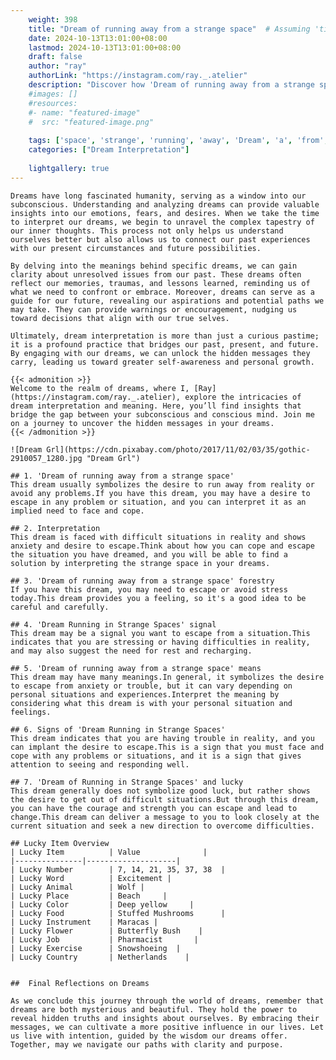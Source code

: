 ```yaml
---
    weight: 398
    title: "Dream of running away from a strange space"  # Assuming 'title' column exists
    date: 2024-10-13T13:01:00+08:00
    lastmod: 2024-10-13T13:01:00+08:00
    draft: false
    author: "ray"
    authorLink: "https://instagram.com/ray._.atelier"
    description: "Discover how 'Dream of running away from a strange space' can interpret your future and uncover its significant meanings in your life."
    #images: []
    #resources:
    #- name: "featured-image"
    #  src: "featured-image.png"
    
    tags: ['space', 'strange', 'running', 'away', 'Dream', 'a', 'from', 'of']
    categories: ["Dream Interpretation"]
    
    lightgallery: true
---
```

    
    Dreams have long fascinated humanity, serving as a window into our subconscious. Understanding and analyzing dreams can provide valuable insights into our emotions, fears, and desires. When we take the time to interpret our dreams, we begin to unravel the complex tapestry of our inner thoughts. This process not only helps us understand ourselves better but also allows us to connect our past experiences with our present circumstances and future possibilities.
    
    By delving into the meanings behind specific dreams, we can gain clarity about unresolved issues from our past. These dreams often reflect our memories, traumas, and lessons learned, reminding us of what we need to confront or embrace. Moreover, dreams can serve as a guide for our future, revealing our aspirations and potential paths we may take. They can provide warnings or encouragement, nudging us toward decisions that align with our true selves.
    
    Ultimately, dream interpretation is more than just a curious pastime; it is a profound practice that bridges our past, present, and future. By engaging with our dreams, we can unlock the hidden messages they carry, leading us toward greater self-awareness and personal growth.
    
    {{< admonition >}}
    Welcome to the realm of dreams, where I, [Ray](https://instagram.com/ray._.atelier), explore the intricacies of dream interpretation and meaning. Here, you’ll find insights that bridge the gap between your subconscious and conscious mind. Join me on a journey to uncover the hidden messages in your dreams.
    {{< /admonition >}}
    
    ![Dream Grl](https://cdn.pixabay.com/photo/2017/11/02/03/35/gothic-2910057_1280.jpg "Dream Grl")
    
    ## 1. 'Dream of running away from a strange space'
    This dream usually symbolizes the desire to run away from reality or avoid any problems.If you have this dream, you may have a desire to escape in any problem or situation, and you can interpret it as an implied need to face and cope.
    
    ## 2. Interpretation
    This dream is faced with difficult situations in reality and shows anxiety and desire to escape.Think about how you can cope and escape the situation you have dreamed, and you will be able to find a solution by interpreting the strange space in your dreams.
    
    ## 3. 'Dream of running away from a strange space' forestry
    If you have this dream, you may need to escape or avoid stress today.This dream provides you a feeling, so it's a good idea to be careful and carefully.
    
    ## 4. 'Dream Running in Strange Spaces' signal
    This dream may be a signal you want to escape from a situation.This indicates that you are stressing or having difficulties in reality, and may also suggest the need for rest and recharging.
    
    ## 5. 'Dream of running away from a strange space' means
    This dream may have many meanings.In general, it symbolizes the desire to escape from anxiety or trouble, but it can vary depending on personal situations and experiences.Interpret the meaning by considering what this dream is with your personal situation and feelings.
    
    ## 6. Signs of 'Dream Running in Strange Spaces'
    This dream indicates that you are having trouble in reality, and you can implant the desire to escape.This is a sign that you must face and cope with any problems or situations, and it is a sign that gives attention to seeing and responding well.
    
    ## 7. 'Dream of Running in Strange Spaces' and lucky
    This dream generally does not symbolize good luck, but rather shows the desire to get out of difficult situations.But through this dream, you can have the courage and strength you can escape and lead to change.This dream can deliver a message to you to look closely at the current situation and seek a new direction to overcome difficulties.
    
    ## Lucky Item Overview
    | Lucky Item          | Value              |
    |---------------|--------------------|
    | Lucky Number        | 7, 14, 21, 35, 37, 38  |
    | Lucky Word          | Excitement |
    | Lucky Animal        | Wolf |
    | Lucky Place         | Beach     |
    | Lucky Color         | Deep yellow     |
    | Lucky Food          | Stuffed Mushrooms      |
    | Lucky Instrument    | Maracas |
    | Lucky Flower        | Butterfly Bush    |
    | Lucky Job           | Pharmacist       |
    | Lucky Exercise      | Snowshoeing  |
    | Lucky Country       | Netherlands    |
    
    
    ##  Final Reflections on Dreams
    
    As we conclude this journey through the world of dreams, remember that dreams are both mysterious and beautiful. They hold the power to reveal hidden truths and insights about ourselves. By embracing their messages, we can cultivate a more positive influence in our lives. Let us live with intention, guided by the wisdom our dreams offer. Together, may we navigate our paths with clarity and purpose.
    
